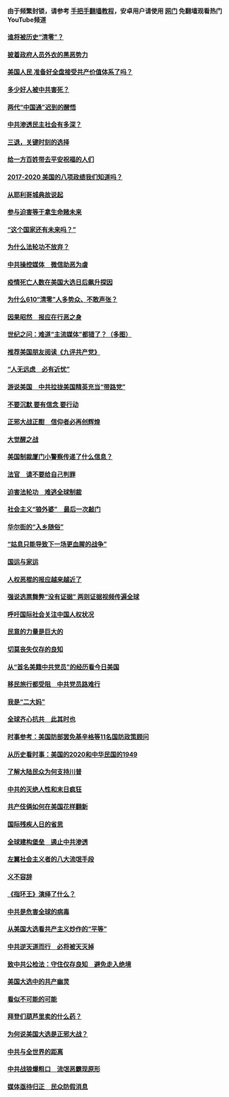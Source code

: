 #### 由于频繁封锁，请参考 [手把手翻墙教程](https://github.com/gfw-breaker/guides/wiki/)，安卓用户请使用 [网门](https://github.com/gfw-breaker/nogfw/blob/master/dl.md?t=02050500) 免翻墙观看热门YouTube频道 

#### [谁将被历史“清零”？](../pages/73/417485.md?t=02050500) 

#### [披着政府人员外衣的黑恶势力](../pages/73/417442.md?t=02050500) 

#### [美国人民 准备好全盘接受共产价值体系了吗？](../pages/73/417491.md?t=02050500) 

#### [多少好人被中共害死？](../pages/73/417144.md?t=02050500) 

#### [两代“中国通”迟到的醒悟](../pages/73/417064.md?t=02050500) 

#### [中共渗透民主社会有多深？](../pages/73/417063.md?t=02050500) 

#### [三退，关键时刻的选择](../pages/73/416969.md?t=02050500) 

#### [给一方百姓带去平安祝福的人们](../pages/73/416941.md?t=02050500) 

#### [2017-2020  美国的八项政绩我们知道吗？](../pages/73/416968.md?t=02050500) 

#### [从耶利哥城典故说起](../pages/73/416892.md?t=02050500) 

#### [参与迫害等于拿生命赌未来](../pages/73/416856.md?t=02050500) 

#### [“这个国家还有未来吗？”](../pages/73/416852.md?t=02050500) 

#### [为什么法轮功不放弃？](../pages/73/416864.md?t=02050500) 

#### [中共操控媒体　微信助恶为虐](../pages/73/416724.md?t=02050500) 

#### [疫情死亡人数在美国大选日后飙升探因](../pages/73/416606.md?t=02050500) 

#### [为什么610“清零”人多势众、不敢声张？](../pages/73/416632.md?t=02050500) 

#### [因果昭然　报应在行恶之身](../pages/73/416582.md?t=02050500) 

#### [世纪之问：难道“主流媒体”都错了？（多图）](../pages/73/416571.md?t=02050500) 

#### [推荐美国朋友阅读《九评共产党》](../pages/73/416510.md?t=02050500) 

#### [“人无远虑　必有近忧”](../pages/73/416513.md?t=02050500) 

#### [游说美国　中共拉拢美国精英充当“带路党”](../pages/73/416529.md?t=02050500) 

#### [不要沉默 要有信念 要行动](../pages/73/416457.md?t=02050500) 

#### [正邪大战正酣　信仰者必再创辉煌](../pages/73/416433.md?t=02050500) 

#### [大觉醒之战](../pages/73/416456.md?t=02050500) 

#### [美国制裁厦门小警察传递了什么信息？](../pages/73/416432.md?t=02050500) 

#### [法官　请不要给自己判罪](../pages/73/416379.md?t=02050500) 

#### [迫害法轮功　难逃全球制裁](../pages/73/416380.md?t=02050500) 

#### [社会主义“狼外婆”　最后一次敲门](../pages/73/416394.md?t=02050500) 

#### [华尔街的“入乡随俗”](../pages/73/416395.md?t=02050500) 

#### [“姑息只能导致下一场更血腥的战争”](../pages/73/416223.md?t=02050500) 

#### [国运与家运](../pages/73/416224.md?t=02050500) 

#### [人权恶棍的报应越来越近了](../pages/73/416276.md?t=02050500) 

#### [强说选票舞弊“没有证据” 两则证据视频传遍全球](../pages/73/416227.md?t=02050500) 

#### [呼吁国际社会关注中国人权状况](../pages/73/416135.md?t=02050500) 

#### [民意的力量是巨大的](../pages/73/416222.md?t=02050500) 

#### [切莫丧失仅存的良知](../pages/73/416134.md?t=02050500) 

#### [从“首名美籍中共党员”的经历看今日美国](../pages/73/416114.md?t=02050500) 

#### [移民旅行都受阻　中共党员路难行](../pages/73/416033.md?t=02050500) 

#### [我是“二大妈”](../pages/73/415529.md?t=02050500) 

#### [全球齐心抗共　此其时也](../pages/73/415989.md?t=02050500) 

#### [时事参考：美国防部罢免基辛格等11名国防政策顾问](../pages/73/415970.md?t=02050500) 

#### [从历史看时事：美国的2020和中华民国的1949](../pages/73/415949.md?t=02050500) 

#### [了解大陆民众为何支持川普](../pages/73/415950.md?t=02050500) 

#### [中共的灭绝人性和末日疯狂](../pages/73/415944.md?t=02050500) 

#### [共产伎俩如何在美国花样翻新](../pages/73/415908.md?t=02050500) 

#### [国际残疾人日的省思](../pages/73/415849.md?t=02050500) 

#### [全球建构堡垒　遏止中共渗透](../pages/73/415850.md?t=02050500) 

#### [左翼社会主义者的八大流氓手段](../pages/73/415802.md?t=02050500) 

#### [义不容辞](../pages/73/415807.md?t=02050500) 

#### [《指环王》演绎了什么？](../pages/73/415739.md?t=02050500) 

#### [中共是危害全球的病毒](../pages/73/415569.md?t=02050500) 

#### [从美国大选看共产主义炒作的“平等”](../pages/73/415654.md?t=02050500) 

#### [中共逆天道而行　必将被天灭掉](../pages/73/415626.md?t=02050500) 

#### [致中共公检法：守住仅存良知　避免走入绝境](../pages/73/415627.md?t=02050500) 

#### [美国大选中的共产幽灵](../pages/73/415618.md?t=02050500) 

#### [看似不可能的可能](../pages/73/415619.md?t=02050500) 

#### [拜登们葫芦里卖的什么药？](../pages/73/415531.md?t=02050500) 

#### [为何说美国大选是正邪大战？](../pages/73/415530.md?t=02050500) 

#### [中共与全世界的距离](../pages/73/415435.md?t=02050500) 

#### [中共战狼爆粗口　流氓恶霸现原形](../pages/73/415426.md?t=02050500) 

#### [媒体亟待归正　民众防假消息](../pages/73/415402.md?t=02050500) 

